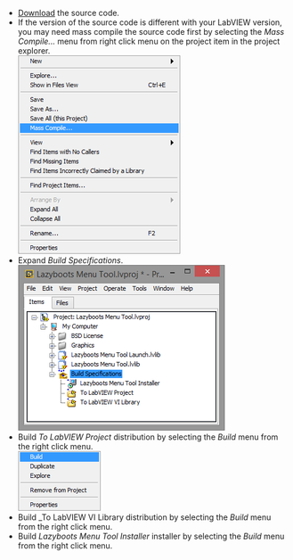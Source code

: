 * [Download](https://github.com/hejiamin/lazyboots-archive.git) the source code.
* If the version of the source code is different with your LabVIEW version, you may need mass compile the source code first by selecting the _Mass Compile..._ menu from right click menu on the project item in the project explorer.  
![](Images/BuildInstallerMassCompile.png)
* Expand _Build Specifications_.  
![](Images/BuildInstallerExpandBuildSpecification.png)
* Build _To LabVIEW Project_ distribution by selecting the _Build_ menu from the right click menu.  
![](Images/BuildInstallerBuild.png)
* Build _To LabVIEW VI Library distribution by selecting the _Build_ menu from the right click menu.
* Build _Lazyboots Menu Tool Installer_ installer by selecting the _Build_ menu from the right click menu.
